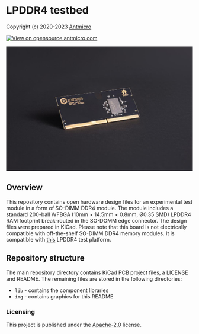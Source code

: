 LPDDR4 testbed
==============

Copyright (c) 2020-2023 [Antmicro](https://www.antmicro.com)

[![View on opensource.antmicro.com](https://img.shields.io/badge/View%20on-Antmicro%20Open%20Source%20Portal-332d37?style=flat-square)](https://opensource.antmicro.com/projects/lpddr4-testbed)

![](img/lpddr4-testbed.jpg)

Overview
--------

This repository contains open hardware design files for an experimental
test module in a form of SO-DIMM DDR4 module. The module includes a
standard 200-ball WFBGA (10mm × 14.5mm × 0.8mm, Ø0.35 SMD) LPDDR4 RAM
footprint break-routed in the SO-DOMM edge connector. The design files
were prepared in KiCad. Please note that this board is not electrically
compatible with off-the-shelf SO-DIMM DDR4 memory modules. It is
compatible with [this](https://github.com/antmicro/lpddr4-test-board)
LPDDR4 test platform.

Repository structure
--------------------

The main repository directory contains KiCad PCB project files, a
LICENSE and README. The remaining files are stored in the following
directories:

-   `lib` - contains the component libraries
-   `img` - contains graphics for this README

### Licensing

This project is published under the [Apache-2.0](LICENSE) license.
